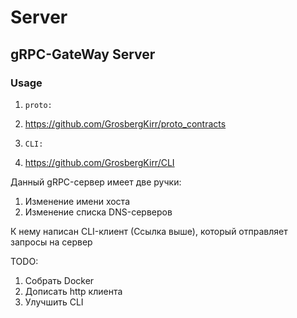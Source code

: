 # Server
## gRPC-GateWay Server

### Usage
1. ```proto: ```
2. https://github.com/GrosbergKirr/proto_contracts

3. ```CLI: ```
4. https://github.com/GrosbergKirr/CLI

Данный gRPC-сервер имеет две ручки:
1. Изменение имени хоста
2. Изменение списка DNS-серверов

К нему написан CLI-клиент (Ссылка выше), который отправляет запросы на сервер


TODO:
1. Собрать Docker
2. Дописать http клиента
3. Улучшить CLI

